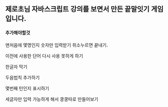## 제로초님 자바스크립트 강의를 보면서 만든 끝말잇기 게임입니다.

#### 추가해야할것

맨처음에 몇명인지 숫자만 입력받기 취소누르면 끝내기.

이전에 사용한 단어 다시 사용 못하게 하기   

한글자 막기   

두음법칙 추가하기 

몇번째 턴인지 표시하기

세글자만 입력 가능하게 해서 쿵쿵따로 만들어보기
